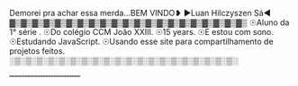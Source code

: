   Demorei pra achar essa merda...BEM VINDO❥
▶Luan Hilczyszen Sá◀
▓▒▓▒▓▒▓▒▓▒▓▒▓▒▓▒▓▒▓▒▓▒▓▒▓▒▓▒▓▒▓▒▓▒▓▒▓▒▓▒▓▒
☉Aluno da 1° série .
☉Do colégio CCM João XXIII.
☉15 years.
☉E estou com sono.
☉Estudando JavaScript.
☉Usando esse site para compartilhamento de projetos feitos.
░▒░▒░▒░▒░▒░▒░▒░▒░▒░▒░▒░▒░▒░▒░▒░▒░▒░▒░▒░▒░

﹌﹌﹌﹌﹌﹌﹌﹌﹌


